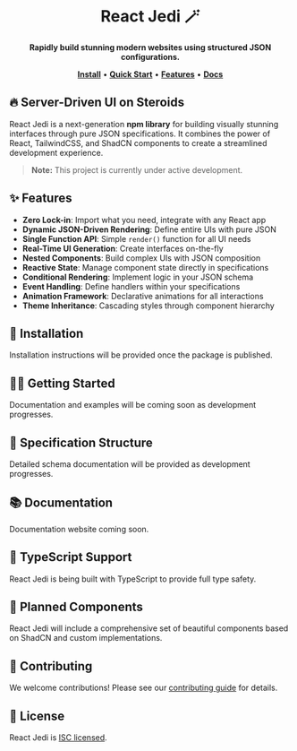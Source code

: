 <div align="center">
  
# React Jedi 🪄
  
<p align="center">
  <strong>Rapidly build stunning modern websites using structured JSON configurations.</strong>
</p>

<p align="center">
  <a href="#installation"><strong>Install</strong></a> •
  <a href="#getting-started"><strong>Quick Start</strong></a> •
  <a href="#features"><strong>Features</strong></a> •
  <a href="#documentation"><strong>Docs</strong></a>
</p>

</div>

## 🔥 Server-Driven UI on Steroids

React Jedi is a next-generation **npm library** for building visually stunning interfaces through pure JSON specifications. It combines the power of React, TailwindCSS, and ShadCN components to create a streamlined development experience.

> **Note:** This project is currently under active development.

## ✨ Features

- **Zero Lock-in**: Import what you need, integrate with any React app
- **Dynamic JSON-Driven Rendering**: Define entire UIs with pure JSON
- **Single Function API**: Simple `render()` function for all UI needs
- **Real-Time UI Generation**: Create interfaces on-the-fly
- **Nested Components**: Build complex UIs with JSON composition
- **Reactive State**: Manage component state directly in specifications
- **Conditional Rendering**: Implement logic in your JSON schema
- **Event Handling**: Define handlers within your specifications
- **Animation Framework**: Declarative animations for all interactions
- **Theme Inheritance**: Cascading styles through component hierarchy

## 🚀 Installation

Installation instructions will be provided once the package is published.

## 🏄‍♂️ Getting Started

Documentation and examples will be coming soon as development progresses.

## 🌈 Specification Structure

Detailed schema documentation will be provided as development progresses.

## 📚 Documentation

Documentation website coming soon.

## 🔧 TypeScript Support

React Jedi is being built with TypeScript to provide full type safety.

## 🧩 Planned Components

React Jedi will include a comprehensive set of beautiful components based on ShadCN and custom implementations.

## 🤝 Contributing

We welcome contributions! Please see our [contributing guide](CONTRIBUTING.md) for details.

## 📄 License

React Jedi is [ISC licensed](LICENSE).
